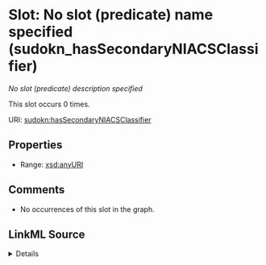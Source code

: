 

# Slot: No slot (predicate) name specified (sudokn_hasSecondaryNIACSClassifier)


_No slot (predicate) description specified_






This slot occurs 0 times.


URI: [sudokn:hasSecondaryNIACSClassifier](http://asu.edu/semantics/SUDOKN/hasSecondaryNIACSClassifier)



<!-- no inheritance hierarchy -->








## Properties

* Range: [xsd:anyURI](http://www.w3.org/2001/XMLSchema#anyURI)





## Comments

* No occurrences of this slot in the graph.



## LinkML Source

<details>

```yaml
name: sudokn_hasSecondaryNIACSClassifier
annotations:
  count:
    tag: count
    value: 0
description: No slot (predicate) description specified
title: No slot (predicate) name specified
comments:
- No occurrences of this slot in the graph.
from_schema: sudokn-kg
rank: 1000
domain: sudokn_hasSecondaryNIACSClassifier
slot_uri: sudokn:hasSecondaryNIACSClassifier
alias: sudokn_hasSecondaryNIACSClassifier
range: uri

```
</details>
